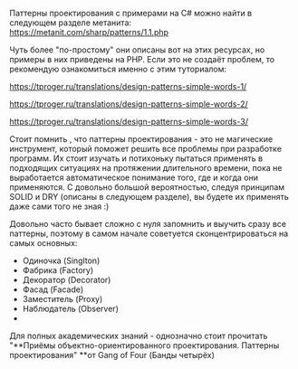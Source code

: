 Паттерны проектирования с примерами на C\# можно найти в следующем разделе метанита:  
https://metanit.com/sharp/patterns/1.1.php



Чуть более "по-простому" они описаны вот на этих ресурсах, но примеры в них приведены на PHP. Если это не создаёт проблем, то рекомендую ознакомиться именно с этим туториалом:

https://tproger.ru/translations/design-patterns-simple-words-1/

https://tproger.ru/translations/design-patterns-simple-words-2/

https://tproger.ru/translations/design-patterns-simple-words-3/



Стоит помнить , что паттерны проектирования - это не магические инструмент, который поможет решить все проблемы при разработке программ. Их стоит изучать и потихоньку пытаться применять в подходящих ситуациях на протяжении длительного времени, пока не выработается автоматическое понимание того, где и когда они применяются. С довольно большой вероятностью, следуя принципам SOLID и DRY \(описаны в следующем разделе\), вы будете их применять даже сами того не зная :\)



Довольно часто бывает сложно с нуля запомнить и выучить сразу все паттерны, поэтому в самом начале советуется сконцентрироваться на самых основных:

* Одиночка \(Singlton\)
* Фабрика \(Factory\)
* Декоратор \(Decorator\)
* Фасад \(Facade\)
* Заместитель \(Proxy\)
* Наблюдатель \(Observer\)
* 
Для полных академических знаний - однозначно стоит прочитать "**Приёмы объектно-ориентированного проектирования. Паттерны проектирования" **от Gang of Four \(Банды четырёх\)

